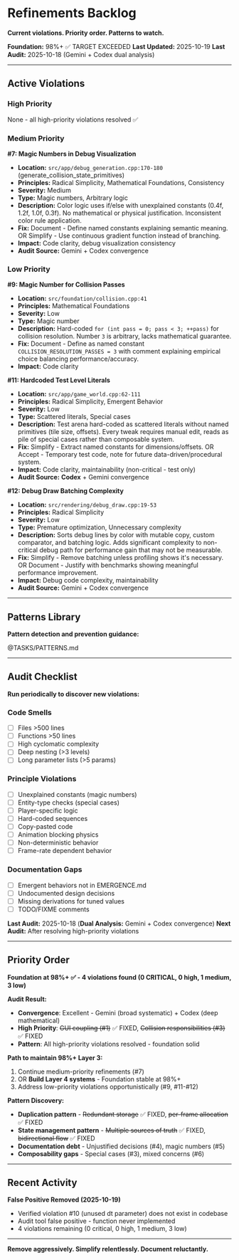 # Refinements Backlog

**Current violations. Priority order. Patterns to watch.**

**Foundation:** 98%+ ✅ TARGET EXCEEDED
**Last Updated:** 2025-10-19
**Last Audit:** 2025-10-18 (Gemini + Codex dual analysis)

---

## Active Violations

### High Priority

None - all high-priority violations resolved ✅

### Medium Priority

**#7: Magic Numbers in Debug Visualization**
- **Location:** `src/app/debug_generation.cpp:170-180` (generate_collision_state_primitives)
- **Principles:** Radical Simplicity, Mathematical Foundations, Consistency
- **Severity:** Medium
- **Type:** Magic numbers, Arbitrary logic
- **Description:** Color logic uses if/else with unexplained constants (0.4f, 1.2f, 1.0f, 0.3f). No mathematical or physical justification. Inconsistent color rule application.
- **Fix:** Document - Define named constants explaining semantic meaning. OR Simplify - Use continuous gradient function instead of branching.
- **Impact:** Code clarity, debug visualization consistency
- **Audit Source:** Gemini + Codex convergence


### Low Priority

**#9: Magic Number for Collision Passes**
- **Location:** `src/foundation/collision.cpp:41`
- **Principles:** Mathematical Foundations
- **Severity:** Low
- **Type:** Magic number
- **Description:** Hard-coded `for (int pass = 0; pass < 3; ++pass)` for collision resolution. Number `3` is arbitrary, lacks mathematical guarantee.
- **Fix:** Document - Define as named constant `COLLISION_RESOLUTION_PASSES = 3` with comment explaining empirical choice balancing performance/accuracy.
- **Impact:** Code clarity

**#11: Hardcoded Test Level Literals**
- **Location:** `src/app/game_world.cpp:62-111`
- **Principles:** Radical Simplicity, Emergent Behavior
- **Severity:** Low
- **Type:** Scattered literals, Special cases
- **Description:** Test arena hard-coded as scattered literals without named primitives (tile size, offsets). Every tweak requires manual edit, reads as pile of special cases rather than composable system.
- **Fix:** Simplify - Extract named constants for dimensions/offsets. OR Accept - Temporary test code, note for future data-driven/procedural system.
- **Impact:** Code clarity, maintainability (non-critical - test only)
- **Audit Source:** **Codex** + Gemini convergence

**#12: Debug Draw Batching Complexity**
- **Location:** `src/rendering/debug_draw.cpp:19-53`
- **Principles:** Radical Simplicity
- **Severity:** Low
- **Type:** Premature optimization, Unnecessary complexity
- **Description:** Sorts debug lines by color with mutable copy, custom comparator, and batching logic. Adds significant complexity to non-critical debug path for performance gain that may not be measurable.
- **Fix:** Simplify - Remove batching unless profiling shows it's necessary. OR Document - Justify with benchmarks showing meaningful performance improvement.
- **Impact:** Debug code complexity, maintainability
- **Audit Source:** Gemini + Codex convergence

---

## Patterns Library

**Pattern detection and prevention guidance:**

@TASKS/PATTERNS.md

---

## Audit Checklist

**Run periodically to discover new violations:**

### Code Smells
- [ ] Files >500 lines
- [ ] Functions >50 lines
- [ ] High cyclomatic complexity
- [ ] Deep nesting (>3 levels)
- [ ] Long parameter lists (>5 params)

### Principle Violations
- [ ] Unexplained constants (magic numbers)
- [ ] Entity-type checks (special cases)
- [ ] Player-specific logic
- [ ] Hard-coded sequences
- [ ] Copy-pasted code
- [ ] Animation blocking physics
- [ ] Non-deterministic behavior
- [ ] Frame-rate dependent behavior

### Documentation Gaps
- [ ] Emergent behaviors not in EMERGENCE.md
- [ ] Undocumented design decisions
- [ ] Missing derivations for tuned values
- [ ] TODO/FIXME comments

**Last Audit:** 2025-10-18 (**Dual Analysis:** Gemini + Codex convergence)
**Next Audit:** After resolving high-priority violations

---

## Priority Order

**Foundation at 98%+ ✅ - 4 violations found (0 CRITICAL, 0 high, 1 medium, 3 low)**

**Audit Result:**
- **Convergence**: Excellent - Gemini (broad systematic) + Codex (deep mathematical)
- **High Priority**: ~~GUI coupling (#1)~~ ✅ FIXED, ~~Collision responsibilities (#3)~~ ✅ FIXED
- **Pattern**: All high-priority violations resolved - foundation solid

**Path to maintain 98%+ Layer 3:**
1. Continue medium-priority refinements (#7)
2. OR **Build Layer 4 systems** - Foundation stable at 98%+
3. Address low-priority violations opportunistically (#9, #11-#12)

**Pattern Discovery:**
- **Duplication pattern** - ~~Redundant storage~~ ✅ FIXED, ~~per-frame allocation~~ ✅ FIXED
- **State management pattern** - ~~Multiple sources of truth~~ ✅ FIXED, ~~bidirectional flow~~ ✅ FIXED
- **Documentation debt** - Unjustified decisions (#4), magic numbers (#5)
- **Composability gaps** - Special cases (#3), mixed concerns (#6)

---

## Recent Activity

**False Positive Removed (2025-10-19)**
- Verified violation #10 (unused dt parameter) does not exist in codebase
- Audit tool false positive - function never implemented
- 4 violations remaining (0 critical, 0 high, 1 medium, 3 low)

---

**Remove aggressively. Simplify relentlessly. Document reluctantly.**
